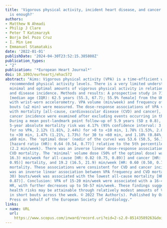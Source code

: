 ```yaml
---
title: 'Vigorous physical activity, incident heart disease, and cancer: how little
  is enough?'
authors:
- Matthew N Ahmadi
- Philip J Clare
- Peter T Katzmarzyk
- Borja Del Pozo Cruz
- I. Min Lee
- Emmanuel Stamatakis
date: '2022-01-01'
publishDate: '2024-04-30T23:52:15.385808Z'
publication_types:
- "2"
publication: '*European Heart Journal*'
doi: 10.1093/eurheartj/ehac572
abstract: "Aims: Vigorous physical activity (VPA) is a time-efficient way to achieve
  recommended physical activity levels. There is a very limited understanding of the
  minimal and optimal amounts of vigorous physical activity in relation to mortality
  and disease incidence. Methods and results: A prospective study in 71 893 adults
  [median age (IQR): 62.5 years (55.3, 67.7); 55.9% female] from the UK Biobank cohort
  with wrist-worn accelerometry. VPA volume (min/week) and frequency of short VPA
  bouts (≤2 min) were measured. The dose-response associations of VPA volume and frequency
  with mortality [all-cause, cardiovascular disease (CVD) and cancer], and CVD and
  cancer incidence were examined after excluding events occurring in the first year.
  During a mean post-landmark point follow-up of 5.9 years (SD ± 0.8), the adjusted
  5-year absolute mortality risk was 4.17% (95% confidence interval: 3.19%, 5.13%)
  for no VPA, 2.12% (1.81%, 2.44%) for >0 to <10 min, 1.78% (1.53%, 2.03%) for 10
  to <30 min, 1.47% (1.21%, 1.73%) for 30 to <60 min, and 1.10% (0.84%, 1.36%) for
  ≥60 min. The 'optimal dose' (nadir of the curve) was 53.6 (50.5, 56.7) min/week
  [hazard ratio (HR): 0.64 (0.54, 0.77)] relative to the 5th percentile reference
  (2.2 min/week). There was an inverse linear dose-response association of VPA with
  CVD mortality. The 'minimal' volume dose (50% of the optimal dose) was ∼15 (14.3,
  16.3) min/week for all-cause [HR: 0.82 (0.75, 0.89)] and cancer [HR: 0.84 (0.74,
  0.95)] mortality, and 19.2 (16.5, 21.9) min/week [HR: 0.60 (0.50, 0.72)] for CVD
  mortality. These associations were consistent for CVD and cancer incidence. There
  was an inverse linear association between VPA frequency and CVD mortality. 27 (24,
  30) bouts/week was associated with the lowest all-cause mortality [HR: 0.73 (0.62,
  0.87)]. Conclusion: VPA of 15-20 min/week were associated with a 16-40% lower mortality
  HR, with further decreases up to 50-57 min/week. These findings suggest reduced
  health risks may be attainable through relatively modest amounts of VPA accrued
  in short bouts across the week. © 2022 The Author(s). Published by Oxford University
  Press on behalf of the European Society of Cardiology."
links:
- name: URL
  url: 
    https://www.scopus.com/inward/record.uri?eid=2-s2.0-85143589263&doi=10.1093%2feurheartj%2fehac572&partnerID=40&md5=53fb6d0c411067c96c91874caf69b765
---
```

